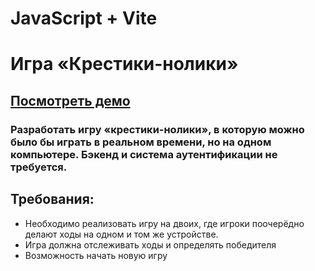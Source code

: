 # JavaScript + Vite

# Игра «Крестики-нолики»

## [Посмотреть демо](wb-l2-tic-tac-toe-vert.vercel.app)

### Разработать игру «крестики-нолики», в которую можно было бы играть в реальном времени, но на одном компьютере. Бэкенд и система аутентификации не требуется.

## Требования:

- Необходимо реализовать игру на двоих, где игроки поочерёдно делают ходы на одном и том же устройстве.
- Игра должна отслеживать ходы и определять победителя
- Возможность начать новую игру
